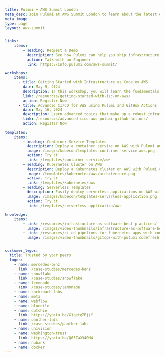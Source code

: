 ```yaml
---
title: Pulumi + AWS Summit London
meta_desc: Join Pulumi at AWS Summit London to learn about the latest developments in infrastructure as code. Meet us at booth B14, April 24, 2024
meta_image:
type: page
layout: aws-summit


links:
    items:
        - heading: Request a Demo
          description: See how Pulumi can help you ship infrastructure faster, and manage your AWS resources at scale. Ready for a change?
          action: Talk with an Engineer
          link: https://info.pulumi.com/aws-summit/

workshops:
    items:
      - title: Getting Started with Infrastructure as Code on AWS
        date: May 9, 2024
        description: In this workshop, you will learn the fundamentals of Infrastructure as Code through a series of guided exercises using the Pulumi Cloud Engineering platform.
        link: /resources/getting-started-with-iac-on-aws/
        action: Register Now
      - title: Advanced CI/CD for AWS using Pulumi and GitHub Actions
        date: May 16, 2024
        description: Learn advanced topics that make up a robust infrastructure CI/CD pipeline through guided exercises.
        link: /resources/advanced-cicd-aws-pulumi-github-actions/
        action: Register Now

templates:
    items:
        - heading: Container Service Templates
          description: Deploy a container service on AWS with Pulumi and Amazon ECS.
          image: /images/kubecon/templates-container-service-aws.png
          action: Try it
          link: /templates/container-service/aws
        - heading: Kubernetes Cluster on AWS
          description: Deploy a Kubernetes cluster on AWS with Pulumi and Amazon EKS.
          image: /templates/kubernetes/aws/architecture.png
          action: Try it
          link: /templates/kubernetes/aws
        - heading: Serverless Templates
          description: Easily deploy serverless applications on AWS with Pulumi Serverless Application templates.
          image: /images/kubecon/templates-serverless-application.png
          action: Try it
          link: /templates/serverless-application/aws

knowledge:
    items:
        - link: /resources/infrastructure-as-software-best-practices/
          image: /images/video-thumbnails/infrastructure-as-software-best-practices-thumbnail.png
        - link: /resources/ci-cd-pipelines-for-kubernetes-apps-with-codefresh/
          image: /images/video-thumbnails/gitops-with-pulumi-codefresh-thumbnail.png


customer_logos:
  title: Trusted by your peers
  logos:
    - name: mercedes-benz
      link: /case-studies/mercedes-benz
    - name: snowflake
      link: /case-studies/snowflake
    - name: lemonade
      link: /case-studies/lemonade
    - name: cockroach-labs
    - name: meta
    - name: webflow
    - name: bluenile
    - name: dutchie
      link: https://youtu.be/X1qetq7PjjY
    - name: panther-labs
      link: /case-studies/panther-labs
    - name: univision
    - name: washington-trust
      link: https://youtu.be/Q63ZaX340M4
    - name: nubank
    - name: docker
---
```

